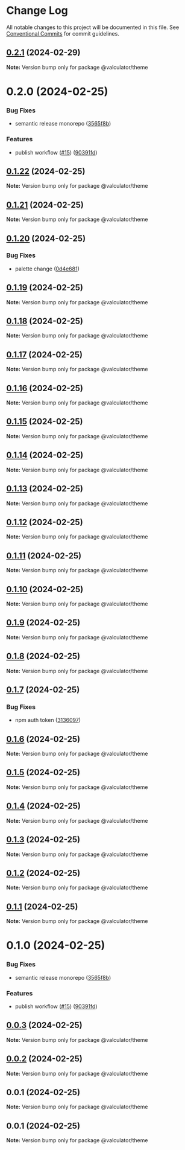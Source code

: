 # Change Log

All notable changes to this project will be documented in this file.
See [Conventional Commits](https://conventionalcommits.org) for commit guidelines.

## [0.2.1](https://github.com/charlotte-hues/valculator/compare/@valculator/theme@0.2.0...@valculator/theme@0.2.1) (2024-02-29)

**Note:** Version bump only for package @valculator/theme





# 0.2.0 (2024-02-25)


### Bug Fixes

* semantic release monorepo ([3565f8b](https://github.com/charlotte-hues/valculator/commit/3565f8be2fe1277b03608d5668ac3ac16ed16a9b))


### Features

* publish workflow ([#15](https://github.com/charlotte-hues/valculator/issues/15)) ([90391fd](https://github.com/charlotte-hues/valculator/commit/90391fda94150ce5e9d1576f8a93d8313a5fcdd6))





## [0.1.22](https://github.com/charlotte-hues/valculator/compare/@valculator/theme@0.1.21...@valculator/theme@0.1.22) (2024-02-25)

**Note:** Version bump only for package @valculator/theme





## [0.1.21](https://github.com/charlotte-hues/valculator/compare/@valculator/theme@0.1.20...@valculator/theme@0.1.21) (2024-02-25)

**Note:** Version bump only for package @valculator/theme





## [0.1.20](https://github.com/charlotte-hues/valculator/compare/@valculator/theme@0.1.19...@valculator/theme@0.1.20) (2024-02-25)


### Bug Fixes

* palette change ([0d4e681](https://github.com/charlotte-hues/valculator/commit/0d4e681f3966301c3dd482c1a87980f29d89faf7))





## [0.1.19](https://github.com/charlotte-hues/valculator/compare/@valculator/theme@0.1.18...@valculator/theme@0.1.19) (2024-02-25)

**Note:** Version bump only for package @valculator/theme





## [0.1.18](https://github.com/charlotte-hues/valculator/compare/@valculator/theme@0.1.17...@valculator/theme@0.1.18) (2024-02-25)

**Note:** Version bump only for package @valculator/theme





## [0.1.17](https://github.com/charlotte-hues/valculator/compare/@valculator/theme@0.1.16...@valculator/theme@0.1.17) (2024-02-25)

**Note:** Version bump only for package @valculator/theme





## [0.1.16](https://github.com/charlotte-hues/valculator/compare/@valculator/theme@0.1.15...@valculator/theme@0.1.16) (2024-02-25)

**Note:** Version bump only for package @valculator/theme





## [0.1.15](https://github.com/charlotte-hues/valculator/compare/@valculator/theme@0.1.14...@valculator/theme@0.1.15) (2024-02-25)

**Note:** Version bump only for package @valculator/theme





## [0.1.14](https://github.com/charlotte-hues/valculator/compare/@valculator/theme@0.1.13...@valculator/theme@0.1.14) (2024-02-25)

**Note:** Version bump only for package @valculator/theme





## [0.1.13](https://github.com/charlotte-hues/valculator/compare/@valculator/theme@0.1.12...@valculator/theme@0.1.13) (2024-02-25)

**Note:** Version bump only for package @valculator/theme





## [0.1.12](https://github.com/charlotte-hues/valculator/compare/@valculator/theme@0.1.11...@valculator/theme@0.1.12) (2024-02-25)

**Note:** Version bump only for package @valculator/theme





## [0.1.11](https://github.com/charlotte-hues/valculator/compare/@valculator/theme@0.1.10...@valculator/theme@0.1.11) (2024-02-25)

**Note:** Version bump only for package @valculator/theme





## [0.1.10](https://github.com/charlotte-hues/valculator/compare/@valculator/theme@0.1.9...@valculator/theme@0.1.10) (2024-02-25)

**Note:** Version bump only for package @valculator/theme





## [0.1.9](https://github.com/charlotte-hues/valculator/compare/@valculator/theme@0.1.8...@valculator/theme@0.1.9) (2024-02-25)

**Note:** Version bump only for package @valculator/theme





## [0.1.8](https://github.com/charlotte-hues/valculator/compare/@valculator/theme@0.1.7...@valculator/theme@0.1.8) (2024-02-25)

**Note:** Version bump only for package @valculator/theme





## [0.1.7](https://github.com/charlotte-hues/valculator/compare/@valculator/theme@0.1.6...@valculator/theme@0.1.7) (2024-02-25)


### Bug Fixes

* npm auth token ([3136097](https://github.com/charlotte-hues/valculator/commit/3136097839fcd48f3d8f1166af170dd000b4d1c5))





## [0.1.6](https://github.com/charlotte-hues/valculator/compare/@valculator/theme@0.1.5...@valculator/theme@0.1.6) (2024-02-25)

**Note:** Version bump only for package @valculator/theme





## [0.1.5](https://github.com/charlotte-hues/valculator/compare/@valculator/theme@0.1.4...@valculator/theme@0.1.5) (2024-02-25)

**Note:** Version bump only for package @valculator/theme





## [0.1.4](https://github.com/charlotte-hues/valculator/compare/@valculator/theme@0.1.3...@valculator/theme@0.1.4) (2024-02-25)

**Note:** Version bump only for package @valculator/theme





## [0.1.3](https://github.com/charlotte-hues/valculator/compare/@valculator/theme@0.1.2...@valculator/theme@0.1.3) (2024-02-25)

**Note:** Version bump only for package @valculator/theme





## [0.1.2](https://github.com/charlotte-hues/valculator/compare/@valculator/theme@0.1.1...@valculator/theme@0.1.2) (2024-02-25)

**Note:** Version bump only for package @valculator/theme





## [0.1.1](https://github.com/charlotte-hues/valculator/compare/@valculator/theme@0.1.0...@valculator/theme@0.1.1) (2024-02-25)

**Note:** Version bump only for package @valculator/theme





# 0.1.0 (2024-02-25)


### Bug Fixes

* semantic release monorepo ([3565f8b](https://github.com/charlotte-hues/valculator/commit/3565f8be2fe1277b03608d5668ac3ac16ed16a9b))


### Features

* publish workflow ([#15](https://github.com/charlotte-hues/valculator/issues/15)) ([90391fd](https://github.com/charlotte-hues/valculator/commit/90391fda94150ce5e9d1576f8a93d8313a5fcdd6))





## [0.0.3](https://github.com/charlotte-hues/valculator/compare/@valculator/theme@0.0.2...@valculator/theme@0.0.3) (2024-02-25)

**Note:** Version bump only for package @valculator/theme





## [0.0.2](https://github.com/charlotte-hues/valculator/compare/@valculator/theme@0.0.1...@valculator/theme@0.0.2) (2024-02-25)

**Note:** Version bump only for package @valculator/theme





## 0.0.1 (2024-02-25)

**Note:** Version bump only for package @valculator/theme





## 0.0.1 (2024-02-25)

**Note:** Version bump only for package @valculator/theme
